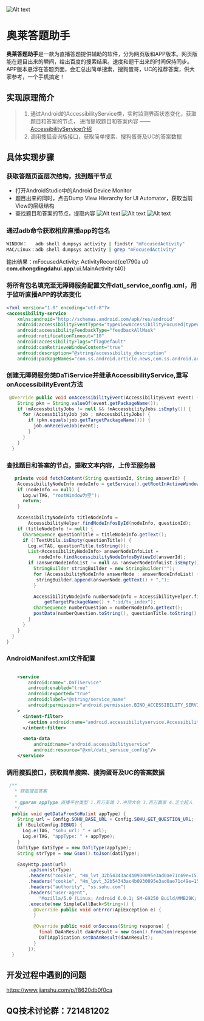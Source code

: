     
![Alt text](./应用截图%20.jpg)

# 奥莱答题助手
**奥莱答题助手**是一款为直播答题提供辅助的软件，分为网页版和APP版本。网页版能在题目出来的瞬间，给出百度的搜索结果。速度和题干出来的时间保持同步。APP版本悬浮在答题页面，会汇总出简单搜索，搜狗蛋哥，UC的推荐答案，供大家参考，一个手机搞定！
## 实现原理简介

>1. 通过Android的AccessibilityService类，实时监测界面状态变化，获取题目和答案的节点， 进而提取题目和答案内容   —— [AccessibilityService介绍](https://www.jianshu.com/p/4cd8c109cdfb)
>2. 调用搜狐咨询版接口，获取简单搜索、搜狗蛋哥及UC的答案数据
## 具体实现步骤
### 获取答题页面层次结构，找到题干节点
- 打开AndroidStudio中的Android Device Monitor
- 题目出来的同时，点击Dump View Hierarchy for UI Automator，获取当前View的层级结构
- 查找题目和答案的节点，提取内容
![Alt text](./冲顶.png)
![Alt text](./抖音.png)
![Alt text](./花椒.png)

### 通过adb命令获取相应直播app的包名
``` bash
WINDOW：   adb shell dumpsys activity | findstr "mFocusedActivity"
MAC/Linux：adb shell dumpsys activity | grep "mFocusedActivity"
```
输出结果：mFocusedActivity: ActivityRecord{ce1790a u0 **com.chongdingdahui.app**/.ui.MainActivity t40}
### 将所有包名填充至无障碍服务配置文件dati_service_config.xml，用于监听直播APP的状态变化
``` xml
<?xml version="1.0" encoding="utf-8"?>
<accessibility-service
    xmlns:android="http://schemas.android.com/apk/res/android"
    android:accessibilityEventTypes="typeViewAccessibilityFocused|typeWindowStateChanged|typeWindowContentChanged"
    android:accessibilityFeedbackType="feedbackAllMask"
    android:notificationTimeout="10"
    android:accessibilityFlags="flagDefault"
    android:canRetrieveWindowContent="true"
    android:description="@string/accessibility_description"
    android:packageNames="com.ss.android.article.news,com.ss.android.article.video,com.ss.android.ugc.aweme,com.meelive.ingkee,com.inke.trivia,com.chongdingdahui.app,com.huajiao"/>
```
### 创建无障碍服务类DaTiService并继承AccessibilityService,重写onAccessibilityEvent方法

```java
 @Override public void onAccessibilityEvent(AccessibilityEvent event) {
    String pkn = String.valueOf(event.getPackageName());
    if (mAccessbilityJobs != null && !mAccessbilityJobs.isEmpty()) {
      for (AccessbilityJob job : mAccessbilityJobs) {
        if (pkn.equals(job.getTargetPackageName())) {
          job.onReceiveJob(event);
        }
      }
    }
  }
```
### 查找题目和答案的节点，提取文本内容，上传至服务器
```java
   private void fetchContent(String questionId, String answerId) {
    AccessibilityNodeInfo nodeInfo = getService().getRootInActiveWindow();
    if (nodeInfo == null) {
      Log.w(TAG, "rootWindow为空");
      return;
    }

    AccessibilityNodeInfo titleNodeInfo =
        AccessibilityHelper.findNodeInfosById(nodeInfo, questionId);
    if (titleNodeInfo != null) {
      CharSequence questionTitle = titleNodeInfo.getText();
      if (!TextUtils.isEmpty(questionTitle)) {
        Log.w(TAG, questionTitle.toString());
        List<AccessibilityNodeInfo> answerNodeInfoList =
            nodeInfo.findAccessibilityNodeInfosByViewId(answerId);
        if (answerNodeInfoList != null && !answerNodeInfoList.isEmpty()) {
          StringBuilder stringBuilder = new StringBuilder("");
          for (AccessibilityNodeInfo answerNode : answerNodeInfoList) {
           stringBuilder.append(answerNode.getText() + ",");
          }

          AccessibilityNodeInfo numberNodeInfo = AccessibilityHelper.findNodeInfosById(nodeInfo,
              getTargetPackageName() + ":id/tv_index");
          CharSequence numberQuestion = numberNodeInfo.getText();
          postData(numberQuestion.toString(), questionTitle.toString(), stringBuilder.toString());
        }
      }
    }
  }
}
```

### AndroidManifest.xml文件配置
``` xml

    <service
        android:name=".DaTiService"
        android:enabled="true"
        android:exported="true"
        android:label="@string/service_name"
        android:permission="android.permission.BIND_ACCESSIBILITY_SERVICE"
    >
      <intent-filter>
        <action android:name="android.accessibilityservice.AccessibilityService"/>
      </intent-filter>

      <meta-data
          android:name="android.accessibilityservice"
          android:resource="@xml/dati_service_config"/>
    </service>
```
### 调用搜狐接口，获取简单搜索、搜狗蛋哥及UC的答案数据
```java
 /**
   * 获取搜狐答案
   *
   * @param appType 直播平台类型 1.百万英雄 2.冲顶大会 3.百万赢家 4.芝士超人
   */
  public void getDataFromSoHu(int appType) {
    String url = Config.SOHU_BASE_URL + Config.SOHU_GET_QUESTION_URL;
    if (BuildConfig.DEBUG) {
      Log.e(TAG, "sohu_url: " + url);
      Log.e(TAG, "appType: " + appType);
    }
    DaTiType datiType = new DaTiType(appType);
    String strType = new Gson().toJson(datiType);

    EasyHttp.post(url)
        .upJson(strType)
        .headers("cookie", "Hm_lvt_32b54343ac4b0930095e3ad0ae71c49e=1517289158")
        .headers("cookie", "Hm_lpvt_32b54343ac4b0930095e3ad0ae71c49e=1517470944")
        .headers("authority", "ss.sohu.com")
        .headers("user-agent",
            "Mozilla/5.0 (Linux; Android 6.0.1; SM-G9250 Build/MMB29K; wv) AppleWebKit/537.36 (KHTML, like Gecko) Version/4.0 Chrome/55.0.2883.91 Mobile Safari/537.36 androidphone sohuinfonews2_2_11")
        .execute(new SimpleCallBack<String>() {
          @Override public void onError(ApiException e) {
          }

          @Override public void onSuccess(String response) {
            final DaAnResult daAnResult = new Gson().fromJson(response, DaAnResult.class);
            DaTiApplication.setDaAnResult(daAnResult);
          }
        });
  }
```


## 开发过程中遇到的问题
https://www.jianshu.com/p/f8620db0f0ca

## QQ技术讨论群：721481202
